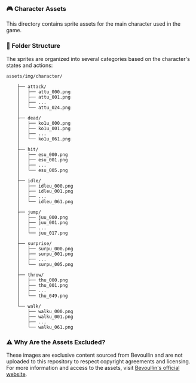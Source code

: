 ### 🎮 Character Assets

This directory contains sprite assets for the main character used in the game.

### 📂 Folder Structure

The sprites are organized into several categories based on the character's states and actions:

```
assets/img/character/

    ├── attack/
    │   ├── attu_000.png
    │   ├── attu_001.png
    │   ├── ...
    │   └── attu_024.png
    │
    ├── dead/
    │   ├── ko1u_000.png
    │   ├── ko1u_001.png
    │   ├── ...
    │   └── ko1u_061.png
    │
    ├── hit/
    │   ├── esu_000.png
    │   ├── esu_001.png
    │   ├── ...
    │   └── esu_005.png
    │
    ├── idle/
    │   ├── idleu_000.png
    │   ├── idleu_001.png
    │   ├── ...
    │   └── idleu_061.png
    │
    ├── jump/
    │   ├── juu_000.png
    │   ├── juu_001.png
    │   ├── ...
    │   └── juu_017.png
    │
    ├── surprise/
    │   ├── surpu_000.png
    │   ├── surpu_001.png
    │   ├── ...
    │   └── surpu_005.png
    │
    ├── throw/
    │   ├── thu_000.png
    │   ├── thu_001.png
    │   ├── ...
    │   └── thu_049.png
    │
    └── walk/
        ├── walku_000.png
        ├── walku_001.png
        ├── ...
        └── walku_061.png
```

### ⚠️ Why Are the Assets Excluded?

These images are exclusive content sourced from Bevoullin and are not uploaded to this repository to respect copyright agreements and licensing. For more information and access to the assets, visit [Bevoullin's official website](https://bevouliin.com/mustached-gentleman-male-game-character-sprites/).